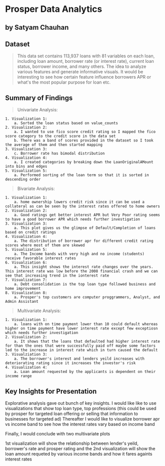 # Prosper Data Analytics
## by Satyam Chauhan


## Dataset

> This data set contains 113,937 loans with 81 variables on each loan, including loan amount, borrower rate (or interest rate), current loan status, borrower income, and many others. The idea to analyze various features and generate informative visuals. It would be interesting to see how certain feature influence borrowers APR or what's the most popular purpose for loan etc. 

## Summary of Findings

> Univariate Analysis:

    1. Visualization 1:
        a. Sorted the loan status based on value_counts
    2. Visualization 2:
        a. I wanted to use fico score credit rating so I mapped the fico score category to the credit score in the data set
        b. There was a band of scores provided in the dataset so I took the average of them and then started mapping
    3. Visualization 3:
        c. Borrower rate has bimodal distribution 
    4. Visualization 4:
        a. I created categories by breaking down the LoanOriginalAMount into bins and edges
    5. Visualization 5:
        a. Performed sorting of the loan term so that it is sorted in descending order

> Bivariate Analysis:

    1. Visualization 1:
        a. home ownership lowers credit risk since it can be used a collateral as can be seen by the interest rates offered to home owners
    2. Visualization 2:
        a. Good ratings get better interest APR but Very Poor rating seems to have a good borrower APR which needs further investigation
    3. Visualization 3:
        a. This plot gives us the glimpse of Default/Completion of loans based on credit ratings
    4. Visualization 4:
        a. The distribution of borrower apr for different credit rating scores where most of them are skewed
    5. Visualization 5:
        a. The Income bands with very high and no income (students) receive favorable interest rates
    6. Visualziation 6:
        a. This insight shows the interest rate changes over the years. This interest rate was low before the 2008 financial crash and we can see that increasing trend in the ionterest rate
    7. Visualization 7:
        a. Debt consolidation is the top loan type followed business and home improvement
    8. Visualization 8:
        a. Prosper's top customers are computer proggrammers, Analyst, and Admin Assistant
        
> Multivariate Analysis: 

    1. Visualization 1:
        a. loans with on time payment lower than 10 could default whereas higher on time payment have lower interest rate except few exceptiosn which needs further investigation
    2. Visualization 2:
        a. It shows that the loans that defaulted had higher interest rate for than the ones that were successfully paid off maybe some factors led to the increase in interest rate which in turn caused the default
    3. Visualziation 3:
        a. The borrower's interest and lenders yeild increases with deteriorating rating since it increases the investor's risk
    4. Visualization 4:
        a. Loan amount requested by the applicants is dependent on their income range
        
## Key Insights for Presentation

Explorative analysis gave out bunch of key insights. I would like like to use visualizations that show top loan type, top professions (this could be used by prosper for targeted loan offering or selling that information to businesses for targeted ad) Thereafter I would like to visualize borrower apr vs income band to see how the interest rates vary based on income band 

Finally, I would conclude with two multivariate plots

1st visualization will show the relationship between lender's yeild, borrower's rate and prosper rating and the 2nd visualization will show the loan amount requeted by various income bands and how it fares againts interest rates 
